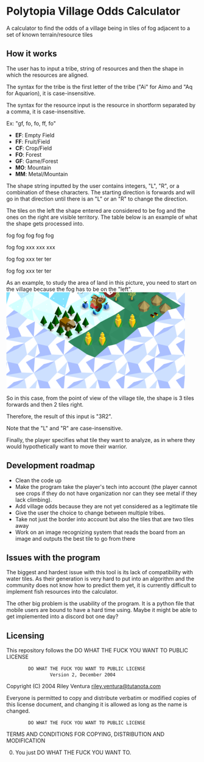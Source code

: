 # Polytopia Village Odds Calculator

A calculator to find the odds of a village being in tiles of fog adjacent to a set of known terrain/resource tiles

## How it works


The user has to input a tribe, string of resources and then the shape in which the resources are aligned. 

The syntax for the tribe is the first letter of the tribe ("Ai" for Aimo and "Aq for Aquarion), it is case-insensitive. 

The syntax for the resource input is the resource in shortform separated by a comma, it is case-insensitive. 

Ex: "gf, fo, fo, ff, fo"

- **EF**: Empty Field
- **FF**: Fruit/Field
- **CF**: Crop/Field
- **FO**: Forest
- **GF**: Game/Forest
- **MO**: Mountain
- **MM**: Metal/Mountain

The shape string inputted by the user contains integers, "L", "R", or a combination of these characters. The starting direction is forwards and will go in that direction until there is an "L" or an "R" to change the direction. 

The tiles on the left the shape entered are considered to be fog and the ones on the right are visible territory. The table below is an example of what the shape gets processed into. 

fog fog fog fog fog 

fog fog xxx xxx xxx

fog fog xxx ter ter

fog fog xxx ter ter

As an example, to study the area of land in this picture, you need to start on the village because the fog has to be on the "left". ![img.png](img.png)

So in this case, from the point of view of the village tile, the shape is 3 tiles forwards and then 2 tiles right. 

Therefore, the result of this input is "3R2". 

Note that the "L" and "R" are case-insensitive. 


Finally, the player specifies what tile they want to analyze, as in where they would hypothetically want to move their warrior.

## Development roadmap 

- Clean the code up
- Make the program take the player's tech into account (the player cannot see crops if they do not have organization nor can they see metal if they lack climbing).
- Add village odds because they are not yet considered as a legitimate tile
- Give the user the choice to change between multiple tribes. 
- Take not just the border into account but also the tiles that are two tiles away
- Work on an image recognizing system that reads the board from an image and outputs the best tile to go from there

## Issues with the program

The biggest and hardest issue with this tool is its lack of compatibility with water tiles. As their generation is very hard to put into an algorithm and the community does not know how to predict them yet, it is currently difficult to implement fish resources into the calculator. 

The other big problem is the usability of the program. It is a python file that mobile users are bound to have a hard time using. Maybe it might be able to get implemented into a discord bot one day?

## Licensing 

This repository follows the DO WHAT THE FUCK YOU WANT TO PUBLIC LICENSE

            DO WHAT THE FUCK YOU WANT TO PUBLIC LICENSE
                    Version 2, December 2004

 Copyright (C) 2004 Riley Ventura <riley.ventura@tutanota.com>

 Everyone is permitted to copy and distribute verbatim or modified
 copies of this license document, and changing it is allowed as long
 as the name is changed.

            DO WHAT THE FUCK YOU WANT TO PUBLIC LICENSE
   TERMS AND CONDITIONS FOR COPYING, DISTRIBUTION AND MODIFICATION

  0. You just DO WHAT THE FUCK YOU WANT TO.

